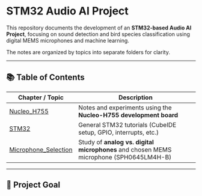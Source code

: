 # STM32 Audio AI Project  

This repository documents the development of an **STM32-based Audio AI Project**, focusing on sound detection and bird species classification using digital MEMS microphones and machine learning.  

The notes are organized by topics into separate folders for clarity.  

---

## 📚 Table of Contents  

| Chapter / Topic        | Description |
|-------------------------|-------------|
| [Nucleo_H755](Nucleo_H755/README.md) | Notes and experiments using the **Nucleo-H755 development board** |
| [STM32](STM32/README.md) | General STM32 tutorials (CubeIDE setup, GPIO, interrupts, etc.) |
| [Microphone_Selection](Microphone_Selection/README.md) | Study of **analog vs. digital microphones** and chosen MEMS microphone (SPH0645LM4H-B) |

---

## 🚀 Project Goal  


